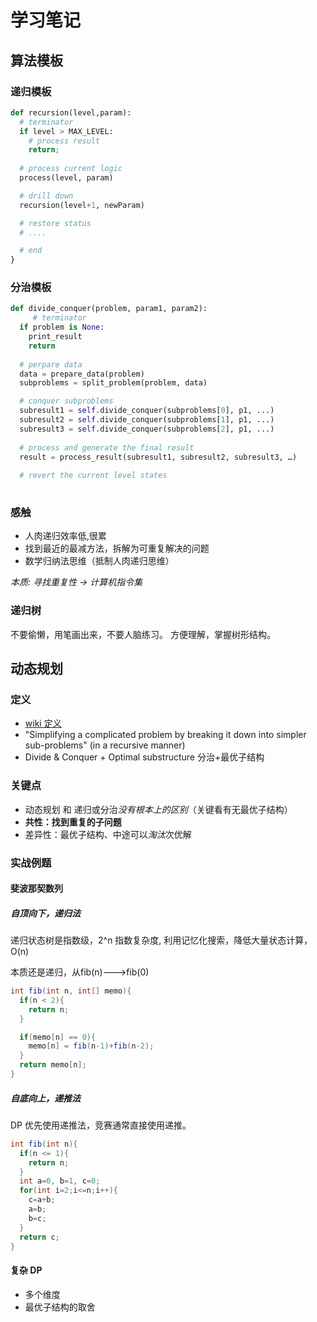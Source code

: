 # 学习笔记

## 算法模板

### 递归模板

```python
def recursion(level,param):
  # terminator
  if level > MAX_LEVEL:
    # process result
    return;
  
  # process current logic
  process(level, param)

  # drill down
  recursion(level+1, newParam)

  # restore status
  # ....

  # end
}
```

### 分治模板

```python
def divide_conquer(problem, param1, param2):
     # terminator
  if problem is None:
    print_result
    return
  
  # perpare data
  data = prepare_data(problem)
  subproblems = split_problem(problem, data) 

  # conquer subproblems 
  subresult1 = self.divide_conquer(subproblems[0], p1, ...) 
  subresult2 = self.divide_conquer(subproblems[1], p1, ...) 
  subresult3 = self.divide_conquer(subproblems[2], p1, ...)
  
  # process and generate the final result 
  result = process_result(subresult1, subresult2, subresult3, …)
	
  # revert the current level states
  
```

### 感触

* 人肉递归效率低,很累
* 找到最近的最减方法，拆解为可重复解决的问题
* 数学归纳法思维（抵制人肉递归思维）

*本质: 寻找重复性 -> 计算机指令集*


### 递归树

不要偷懒，用笔画出来，不要人脑练习。
方便理解，掌握树形结构。

## 动态规划

### 定义

* [wiki 定义](https://en.wikipedia.org/wiki/Dynamic_programming)
* "Simplifying a complicated problem by breaking it down into simpler sub-problems" (in a recursive manner)
* Divide & Conquer + Optimal substructure 分治+最优子结构

### 关键点

* 动态规划 和 递归或分治*没有根本上的区别*（关键看有无最优子结构）
* **共性：找到重复的子问题**
* 差异性：最优子结构、中途可以*淘汰*次优解

### 实战例题

#### 斐波那契数列

##### 自顶向下，递归法

递归状态树是指数级，2^n 指数复杂度, 利用记忆化搜索，降低大量状态计算，O(n)

本质还是递归，从fib(n)--->fib(0)

```java
int fib(int n, int[] memo){
  if(n < 2){
    return n;
  }

  if(memo[n] == 0){
    memo[n] = fib(n-1)+fib(n-2);
  }
  return memo[n];
}
```

##### 自底向上，递推法
DP 优先使用递推法，竞赛通常直接使用递推。
```java
int fib(int n){
  if(n <= 1){
    return n;
  }
  int a=0, b=1, c=0;
  for(int i=2;i<=n;i++){
    c=a+b;
    a=b;
    b=c;
  }
  return c;
}
```

#### 复杂 DP
* 多个维度
* 最优子结构的取舍
